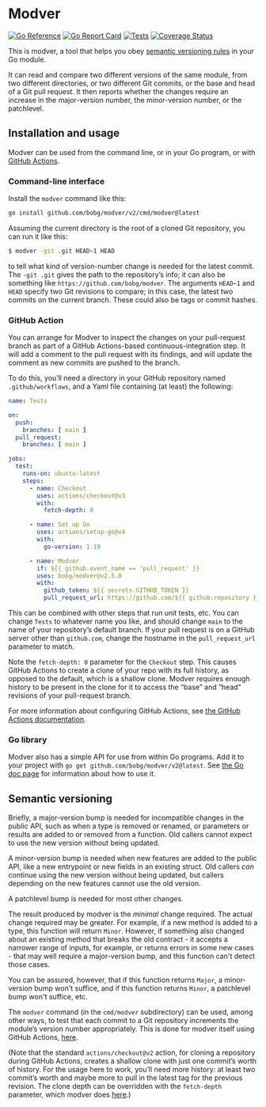 # Modver

[![Go Reference](https://pkg.go.dev/badge/github.com/bobg/modver.svg)](https://pkg.go.dev/github.com/bobg/modver/v2)
[![Go Report Card](https://goreportcard.com/badge/github.com/bobg/modver)](https://goreportcard.com/report/github.com/bobg/modver)
[![Tests](https://github.com/bobg/modver/actions/workflows/go.yml/badge.svg)](https://github.com/bobg/modver/actions/workflows/go.yml)
[![Coverage Status](https://coveralls.io/repos/github/bobg/modver/badge.svg?branch=master)](https://coveralls.io/github/bobg/modver?branch=master)

This is modver,
a tool that helps you obey [semantic versioning rules](https://semver.org/) in your Go module.

It can read and compare two different versions of the same module,
from two different directories,
or two different Git commits,
or the base and head of a Git pull request.
It then reports whether the changes require an increase in the major-version number,
the minor-version number,
or the patchlevel.

## Installation and usage

Modver can be used from the command line,
or in your Go program,
or with [GitHub Actions](https://github.com/features/actions).

### Command-line interface

Install the `modver` command like this:

```sh
go install github.com/bobg/modver/v2/cmd/modver@latest
```

Assuming the current directory is the root of a cloned Git repository,
you can run it like this:

```sh
$ modver -git .git HEAD~1 HEAD
```

to tell what kind of version-number change is needed for the latest commit.
The `-git .git` gives the path to the repository’s info;
it can also be something like `https://github.com/bobg/modver`.
The arguments `HEAD~1` and `HEAD` specify two Git revisions to compare;
in this case, the latest two commits on the current branch.
These could also be tags or commit hashes.

### GitHub Action

You can arrange for Modver to inspect the changes on your pull-request branch
as part of a GitHub Actions-based continuous-integration step.
It will add a comment to the pull request with its findings,
and will update the comment as new commits are pushed to the branch.

To do this, you’ll need a directory in your GitHub repository named `.github/workflows`,
and a Yaml file containing (at least) the following:

```yaml
name: Tests

on:
  push:
    branches: [ main ]
  pull_request:
    branches: [ main ]

jobs:
  test:
    runs-on: ubuntu-latest
    steps:
      - name: Checkout
        uses: actions/checkout@v3
        with:
          fetch-depth: 0

      - name: Set up Go
        uses: actions/setup-go@v4
        with:
          go-version: 1.19

      - name: Modver
        if: ${{ github.event_name == 'pull_request' }}
        uses: bobg/modver@v2.5.0
        with:
          github_token: ${{ secrets.GITHUB_TOKEN }}
          pull_request_url: https://github.com/${{ github.repository }}/pull/${{ github.event.number }}
```

This can be combined with other steps that run unit tests, etc.
You can change `Tests` to whatever name you like,
and should change `main` to the name of your repository’s default branch.
If your pull request is on a GitHub server other than `github.com`,
change the hostname in the `pull_request_url` parameter to match.

Note the `fetch-depth: 0` parameter for the `Checkout` step.
This causes GitHub Actions to create a clone of your repo with its full history,
as opposed to the default,
which is a shallow clone.
Modver requires enough history to be present in the clone
for it to access the “base” and “head” revisions of your pull-request branch.

For more information about configuring GitHub Actions,
see [the GitHub Actions documentation](https://docs.github.com/actions).

### Go library

Modver also has a simple API for use from within Go programs.
Add it to your project with `go get github.com/bobg/modver/v2@latest`.
See [the Go doc page](https://pkg.go.dev/github.com/bobg/modver/v2) for information about how to use it.

## Semantic versioning

Briefly, a major-version bump is needed for incompatible changes in the public API,
such as when a type is removed or renamed,
or parameters or results are added to or removed from a function.
Old callers cannot expect to use the new version without being updated.

A minor-version bump is needed when new features are added to the public API,
like a new entrypoint or new fields in an existing struct.
Old callers _can_ continue using the new version without being updated,
but callers depending on the new features cannot use the old version.

A patchlevel bump is needed for most other changes.

The result produced by modver is the _minimal_ change required.
The actual change required may be greater.
For example,
if a new method is added to a type,
this function will return `Minor`.
However, if something also changed about an existing method that breaks the old contract -
it accepts a narrower range of inputs, for example,
or returns errors in some new cases -
that may well require a major-version bump,
and this function can't detect those cases.

You can be assured, however,
that if this function returns `Major`,
a minor-version bump won't suffice,
and if this function returns `Minor`,
a patchlevel bump won't suffice,
etc.

The `modver` command
(in the `cmd/modver` subdirectory)
can be used,
among other ways,
to test that each commit to a Git repository increments the module’s version number appropriately.
This is done for modver itself using GitHub Actions,
[here](https://github.com/bobg/modver/blob/dd93eccb5674b13161a91bf6a6666889c21adb5b/.github/workflows/go.yml#L25-L26).

(Note that the standard `actions/checkout@v2` action,
for cloning a repository during GitHub Actions,
creates a shallow clone with just one commit’s worth of history.
For the usage here to work,
you’ll need more history:
at least two commit’s worth and maybe more to pull in the latest tag for the previous revision.
The clone depth can be overridden with the `fetch-depth` parameter,
which modver does [here](https://github.com/bobg/modver/blob/dd93eccb5674b13161a91bf6a6666889c21adb5b/.github/workflows/go.yml#L14-L15).)
